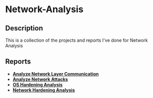 # Network-Analysis

<h2>Description</h2>
This is a collection of the projects and reports I've done for Network Analysis

<br />

<h2>Reports</h2>

- <b> [Analyze Network Layer Communication](https://github.com/DanielleNycole/Network-Analysis) </b>
- <b> [Analyze Network Attacks](https://github.com/DanielleNycole/Network-Analysis) </b>
- <b> [OS Hardening Analysis](https://github.com/DanielleNycole/Network-Analysis) </b>
- <b> [Network Hardening Analysis](https://github.com/DanielleNycole/Network-Analysis) </b>
<br />

 

